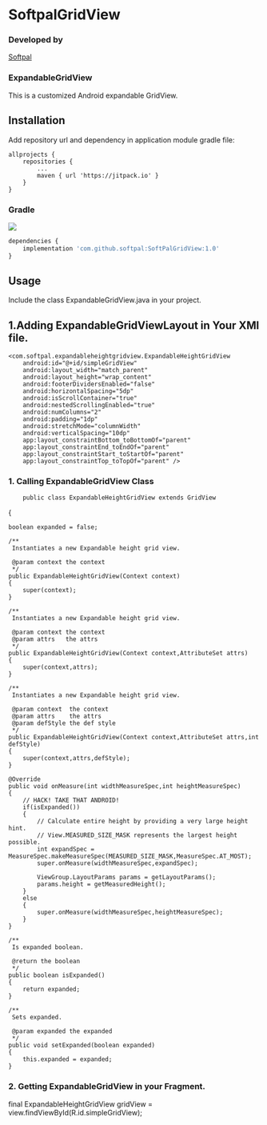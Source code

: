 # SoftpalGridView


### Developed by
[Softpal](https://www.github.com/softpal)

### ExpandableGridView

This is a customized Android expandable GridView.


## Installation

Add repository url and dependency in application module gradle file:
  
	allprojects {
		repositories {
			...
			maven { url 'https://jitpack.io' }
		}
	}
  
  ### Gradle
[![](https://jitpack.io/v/softpal/SoftPalGridView.svg)](https://jitpack.io/#softpal/SoftPalGridView)
```javascript
dependencies {
    implementation 'com.github.softpal:SoftPalGridView:1.0'
}
```

## Usage

Include the class ExpandableGridView.java in your project.

## 1.Adding ExpandableGridViewLayout in Your XMl file.

    <com.softpal.expandableheightgridview.ExpandableHeightGridView
        android:id="@+id/simpleGridView"
        android:layout_width="match_parent"
        android:layout_height="wrap_content"
        android:footerDividersEnabled="false"
        android:horizontalSpacing="5dp"
        android:isScrollContainer="true"
        android:nestedScrollingEnabled="true"
        android:numColumns="2"
        android:padding="1dp"
        android:stretchMode="columnWidth"
        android:verticalSpacing="10dp"
        app:layout_constraintBottom_toBottomOf="parent"
        app:layout_constraintEnd_toEndOf="parent"
        app:layout_constraintStart_toStartOf="parent"
        app:layout_constraintTop_toTopOf="parent" />
        
   ### 1. Calling  ExpandableGridView Class
   
   
        public class ExpandableHeightGridView extends GridView
{
	
	boolean expanded = false;
	
	/**
	 Instantiates a new Expandable height grid view.
	 
	 @param context the context
	 */
	public ExpandableHeightGridView(Context context)
	{
		super(context);
	}
	
	/**
	 Instantiates a new Expandable height grid view.
	 
	 @param context the context
	 @param attrs   the attrs
	 */
	public ExpandableHeightGridView(Context context,AttributeSet attrs)
	{
		super(context,attrs);
	}
	
	/**
	 Instantiates a new Expandable height grid view.
	 
	 @param context  the context
	 @param attrs    the attrs
	 @param defStyle the def style
	 */
	public ExpandableHeightGridView(Context context,AttributeSet attrs,int defStyle)
	{
		super(context,attrs,defStyle);
	}
	
	@Override
	public void onMeasure(int widthMeasureSpec,int heightMeasureSpec)
	{
		// HACK! TAKE THAT ANDROID!
		if(isExpanded())
		{
			// Calculate entire height by providing a very large height hint.
			// View.MEASURED_SIZE_MASK represents the largest height possible.
			int expandSpec = MeasureSpec.makeMeasureSpec(MEASURED_SIZE_MASK,MeasureSpec.AT_MOST);
			super.onMeasure(widthMeasureSpec,expandSpec);
			
			ViewGroup.LayoutParams params = getLayoutParams();
			params.height = getMeasuredHeight();
		}
		else
		{
			super.onMeasure(widthMeasureSpec,heightMeasureSpec);
		}
	}
	
	/**
	 Is expanded boolean.
	 
	 @return the boolean
	 */
	public boolean isExpanded()
	{
		return expanded;
	}
	
	/**
	 Sets expanded.
	 
	 @param expanded the expanded
	 */
	public void setExpanded(boolean expanded)
	{
		this.expanded = expanded;
	}

        
  ### 2. Getting ExpandableGridView in your Fragment.
        
       
final ExpandableHeightGridView gridView = view.findViewById(R.id.simpleGridView);




